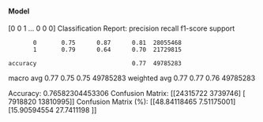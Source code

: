 #### Model
[0 0 1 ... 0 0 0]
Classification Report:
              precision    recall  f1-score   support

           0       0.75      0.87      0.81  28055468
           1       0.79      0.64      0.70  21729815

    accuracy                           0.77  49785283
   macro avg       0.77      0.75      0.75  49785283
weighted avg       0.77      0.77      0.76  49785283

Accuracy: 0.76582304453306
Confusion Matrix:
[[24315722  3739746]
 [ 7918820 13810995]]
Confusion Matrix (%):
[[48.84118465  7.51175001]
 [15.90594554 27.7411198 ]]

